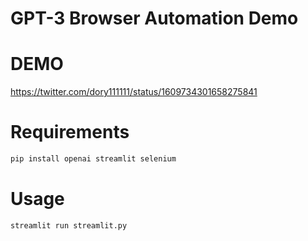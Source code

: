 # GPT-3 Browser Automation Demo

# DEMO
 
https://twitter.com/dory111111/status/1609734301658275841
 
# Requirements
  
```bash
pip install openai streamlit selenium
```

# Usage
  
```bash
streamlit run streamlit.py
```
 